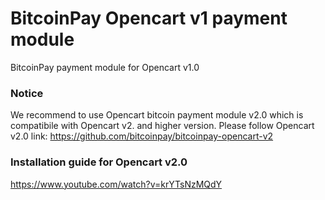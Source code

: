 # BitcoinPay Opencart v1 payment module

BitcoinPay payment module for Opencart v1.0

### Notice
We recommend to use Opencart bitcoin payment module v2.0 which is compatibile with Opencart v2. and higher version. Please follow Opencart v2.0 link:
https://github.com/bitcoinpay/bitcoinpay-opencart-v2

### Installation guide for Opencart v2.0
https://www.youtube.com/watch?v=krYTsNzMQdY
